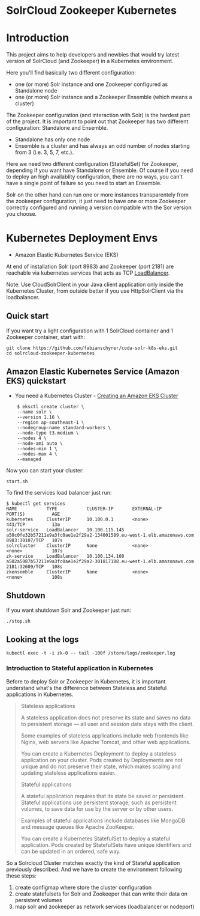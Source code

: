 SolrCloud Zookeeper Kubernetes
==============================

# Introduction

This project aims to help developers and newbies that would try latest version of SolrCloud (and Zookeeper) in a Kubernetes environment.

Here you'll find basically two different configuration:

* one (or more) Solr instance and one Zookeeper configured as Standalone node
* one (or more) Solr instance and a Zookeeper Ensemble (which means a cluster)

The Zookeeper configuration (and interaction with Solr) is the hardest part of the project.
It is important to point out that Zookeeper has two different configuration: Standalone and Ensemble.

* Standalone has only one node
* Ensemble is a cluster and has always an odd number of nodes starting from 3 (i.e. 3, 5, 7, etc.).  

Here we need two different configuration (StatefulSet) for Zookeeper, depending if you want have Standalone or Ensemble. Of course if you need to deploy an high availablity configuration, there are no ways, you can't have a single point of failure so you need to start an Ensemble.

Solr on the other hand can run one or more instances transparentely from the zookeeper configuration, it just need to have one or more Zookeeper correctly configured and running a version compatible with the Sor version you choose.

# Kubernetes Deployment Envs

* Amazon Elastic Kubernetes Service (EKS)


At end of installation Solr (port 8983) and Zookeeper (port 2181) are reachable via kubernetes services that acts as TCP [LoadBalancer](https://kubernetes.io/docs/concepts/services-networking/#loadbalancer).

Note: Use CloudSolrClient in your Java client application only inside the Kubernetes Cluster, from outside better if you use HttpSolrClient via the loadbalancer.

## Quick start

If you want try a light configuration with 1 SolrCloud container and 1 Zookeeper container, start with:

    git clone https://github.com/fabianschyrer/coda-solr-k8s-eks.git
    cd solrcloud-zookeeper-kubernetes

## Amazon Elastic Kubernetes Service (Amazon EKS) quickstart

* You need a Kubernetes Cluster - [Creating an Amazon EKS Cluster](https://docs.aws.amazon.com/eks/latest/userguide/create-cluster.html)

<pre><code>    $ eksctl create cluster \
    --name solr \
    --version 1.16 \
    --region ap-southeast-1 \
    --nodegroup-name standard-workers \
    --node-type t3.medium \
    --nodes 4 \
    --node-ami auto \
    --nodes-min 1 \
    --nodes-max 4 \
    --managed
</code></pre>

Now you can start your cluster:

    start.sh

To find the services load balancer just run:

    $ kubectl get services
    NAME           TYPE           CLUSTER-IP       EXTERNAL-IP                                                              PORT(S)          AGE
    kubernetes     ClusterIP      10.100.0.1       <none>                                                                   443/TCP          13m
    solr-service   LoadBalancer   10.100.115.145   a50c0fe32b57211e9a3fc0ae1e2f29a2-134001589.eu-west-1.elb.amazonaws.com   8983:30107/TCP   107s
    solrcluster    ClusterIP      None             <none>                                                                   <none>           107s
    zk-service     LoadBalancer   10.100.134.160   a502a5087b57211e9a3fc0ae1e2f29a2-301817188.eu-west-1.elb.amazonaws.com   2181:32609/TCP   108s
    zkensemble     ClusterIP      None             <none>                                                                   <none>           108s

## Shutdown

If you want shutdown Solr and Zookeeper just run:

    ./stop.sh

## Looking at the logs

    kubectl exec -t -i zk-0 -- tail -100f /store/logs/zookeeper.log

### Introduction to Stateful application in Kubernetes

Before to deploy Solr or Zookeeper in Kubernetes, it is important understand what's the difference between Stateless and Stateful applications in Kubernetes.

> Stateless applications
>
> A stateless application does not preserve its state and saves no data to persistent storage — all user and session data stays with the client.
>
> Some examples of stateless applications include web frontends like Nginx, web servers like Apache Tomcat, and other web applications.
>
> You can create a Kubernetes Deployment to deploy a stateless application on your cluster. Pods created by Deployments are not unique and do not preserve their state, which makes scaling and updating stateless applications easier.
>
> Stateful applications
>
>A stateful application requires that its state be saved or persistent. Stateful applications use persistent storage, such as persistent volumes, to save data for use by the server or by other users.
>
>Examples of stateful applications include databases like MongoDB and message queues like Apache ZooKeeper.
>
>You can create a Kubernetes StatefulSet to deploy a stateful application. Pods created by StatefulSets have unique identifiers and can be updated in an ordered, safe way.

So a Solrcloud Cluster matches exactly the kind of Stateful application previously described.
And we have to create the environment following these steps:

1. create configmap where store the cluster configuration
2. create statefulsets for Solr and Zookeeper that can write their data on persistent volumes
3. map solr and zookeeper as network services (loadbalancer or nodeport)
